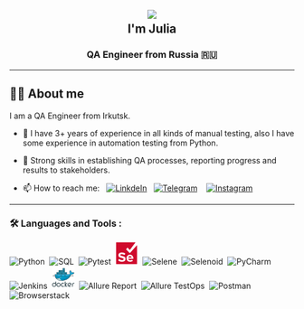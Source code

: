 <h2 align="center" ><img src="https://media.giphy.com/media/h73hZt6EyS4kpMTRRj/giphy.gif" width="70"><br>I'm Julia</a></h2>
<h3 align="center">QA Engineer from Russia 🇷🇺</h3>

---

## :woman_technologist: About me
I am a QA Engineer from Irkutsk.
- :rocket: I have 3+ years of experience in all kinds of manual testing, also I have some experience in automation testing from Python.

- :seedling: Strong skills in establishing QA processes, reporting progress and results to stakeholders.

- :mailbox: How to reach me:&nbsp;&nbsp;&nbsp;<a href="https://www.linkedin.com/in/julia-murova"><img alt="LinkdeIn" width="22px" src="https://cdn.jsdelivr.net/npm/simple-icons@v3/icons/linkedin.svg" /></a>&nbsp;&nbsp;&nbsp;<a href="https://t.me/JuliaMur"><img alt="Telegram" width="22px" src="https://cdn.jsdelivr.net/npm/simple-icons@v3/icons/telegram.svg" /></a>&nbsp;&nbsp;&nbsp;&nbsp;<a href="https://www.instagram.com/julia_murova/"><img alt="Instagram" width="22px" src="https://cdn.jsdelivr.net/npm/simple-icons@v3/icons/instagram.svg" /></a>

---

### :hammer_and_wrench: Languages and Tools :
<div>
  <img src="https://cdn3.iconfinder.com/data/icons/logos-and-brands-adobe/512/267_Python-512.png" title="Python" alt="Python" width="40" height="40"/>&nbsp;
  <img src="https://w7.pngwing.com/pngs/286/519/png-transparent-microsoft-azure-sql-database-microsoft-sql-server-azure-sql-data-warehouse-logo-text-logo-microsoft-azure-thumbnail.png" title="SQL" alt="SQL" width="40" height="40"/>&nbsp;   
  <img src="https://fs-thb01.getcourse.ru/fileservice/file/thumbnail/h/a94ae949aa70d85c7a9b1830560610c8.png/s/200x200/a/159627" title="Pytest" alt="Pytest" width="45" height="45"/>&nbsp; 
  <img src="https://github.com/devicons/devicon/blob/master/icons/selenium/selenium-original.svg" title="Selenium" alt="Selenium" width="40" height="40"/>&nbsp;  
  <img src="https://fs-thb01.getcourse.ru/fileservice/file/thumbnail/h/93d7ee61767739d1825a645697af2c38.png/s/200x200/a/159627" title="Selene" alt="Selene" width="50" height="50"/>&nbsp;
  <img src="https://starchenkov.pro/qa-guru/img/skills/Selenoid.svg" title="Selenoid" alt="Selenoid" width="40" height="40"/>&nbsp;  
  <img src="https://fs-thb01.getcourse.ru/fileservice/file/thumbnail/h/ae168e592528de66e223075bc5013caa.png/s/200x200/a/159627" title="PyCharm" alt="PyCharm" width="40" height="40"/>&nbsp;    
  <img src="https://starchenkov.pro/qa-guru/img/skills/Jenkins.svg" title="Jenkins" alt="Jenkins" width="40" height="40"/>&nbsp;
  <img src="https://github.com/devicons/devicon/blob/master/icons/docker/docker-original-wordmark.svg" title="Docker" alt="Docker " width="40" height="40"/>&nbsp;
  <img src="https://starchenkov.pro/qa-guru/img/skills/Allure_Report.svg" title="Allure Report" alt="Allure Report" width="40" height="40"/>&nbsp;
  <img src="https://starchenkov.pro/qa-guru/img/skills/Allure_EE.svg" title="Allure TestOps" alt="Allure TestOps" width="40" height="40"/>&nbsp;
  <img src="https://cdn4.iconfinder.com/data/icons/logos-brands-5/24/postman-256.png" title="Postman" alt="Postman" width="35" height="35"/>&nbsp;  
   <img src="https://fs.getcourse.ru/fileservice/file/download/a/159627/sc/299/h/318c85205ecd71efb889108bdbae5e7f.svg" title="Browserstack" alt="Browserstack" width="40" height="40"/>&nbsp;
</div>
